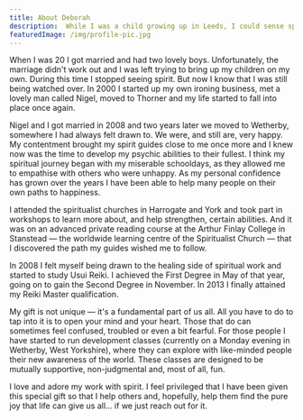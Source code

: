 ```yaml
---
title: About Deborah
description:  While I was a child growing up in Leeds, I could sense spirit around me but didn't really understand it. At school I got teased for being different.
featuredImage: /img/profile-pic.jpg
---
```

When I was 20 I got married and had two lovely boys. Unfortunately, the marriage didn't work out and I was left trying to bring up my children on my own. During this time I stopped seeing spirit. But now I know that I was still being watched over. In 2000 I started up my own ironing business, met a lovely man called Nigel, moved to Thorner and my life started to fall into place once again.

Nigel and I got married in 2008 and two years later we moved to Wetherby, somewhere I had always felt drawn to. We were, and still are, very happy. My contentment brought my spirit guides close to me once more and I knew now was the time to develop my psychic abilities to their fullest. I think my spiritual journey began with my miserable schooldays, as they allowed me to empathise with others who were unhappy. As my personal confidence has grown over the years I have been able to help many people on their own paths to happiness.

I attended the spiritualist churches in Harrogate and York and took part in workshops to learn more about, and help strengthen, certain abilities. And it was on an advanced private reading course at the Arthur Finlay College in Stanstead — the worldwide learning centre of the Spiritualist Church — that I discovered the path my guides wished me to follow.

In 2008 I felt myself being drawn to the healing side of spiritual work and started to study Usui Reiki. I achieved the First Degree in May of that year, going on to gain the Second Degree in November. In 2013 I finally attained my Reiki Master qualification.

My gift is not unique — it's a fundamental part of us all. All you have to do to tap into it is to open your mind and your heart. Those that do can sometimes feel confused, troubled or even a bit fearful. For those people I have started to run development classes (currently on a Monday evening in Wetherby, West Yorkshire), where they can explore with like-minded people their new awareness of the world. These classes are designed to be mutually supportive, non-judgmental and, most of all, fun.

I love and adore my work with spirit. I feel privileged that I have been given this special gift so that I help others and, hopefully, help them find the pure joy that life can give us all… if we just reach out for it.
